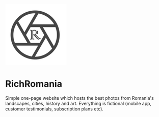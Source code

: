 ![alt text](https://github.com/MarcAureliusVana/RichRomania/blob/main/resources/favicons/android-chrome-192x192.png?raw=true)
# RichRomania
Simple one-page website which hosts the best photos from Romania's landscapes, cities, history and art.
Everything is fictional (mobile app, customer testimonials, subscription plans etc).
